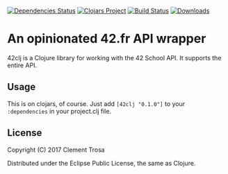 [![Dependencies Status](https://jarkeeper.com/iomonad//status.svg)](https://jarkeeper.com/iomonad/42clj)
[![Clojars Project](https://img.shields.io/clojars/v/42clj.svg)](https://clojars.org/42clj)
[![Build Status](https://travis-ci.org/iomonad/42clj.svg?branch=master)](https://travis-ci.org/iomonad/42clj)
[![Downloads](https://jarkeeper.com/iomonad/42clj/downloads.svg)](https://jarkeeper.com/iomonad/42clj)

# An opinionated 42.fr API wrapper

42clj is a Clojure library for working with the 42 School API. It supports the entire API.

## Usage

This is on clojars, of course. Just add `[42clj "0.1.0"]` to your `:dependencies` in your project.clj file.

## License

Copyright (C) 2017 Clement Trosa

Distributed under the Eclipse Public License, the same as Clojure.
